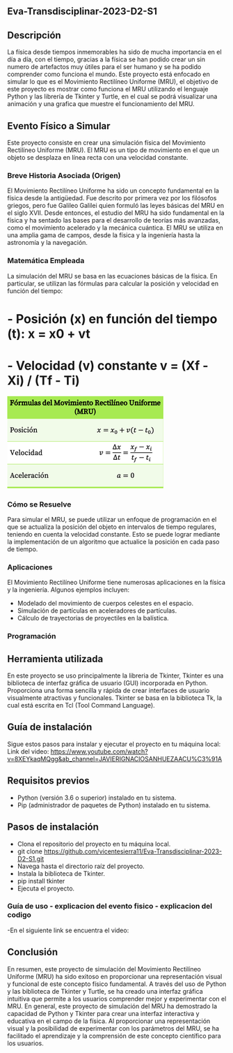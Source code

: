 ## Eva-Transdisciplinar-2023-D2-S1

## Descripción

La física desde tiempos inmemorables ha sido de mucha importancia en el día a día, con el tiempo, gracias a la física se han podido crear un sin numero de artefactos muy útiles para el ser humano y se ha podido comprender como funciona el mundo.
Este proyecto está enfocado en simular lo que es el Movimiento Rectilíneo Uniforme (MRU), el objetivo de este proyecto es mostrar como funciona el MRU utilizando el lenguaje Python y las librería de Tkinter y Turtle, en el cual se podrá visualizar una animación y una grafica que muestre el funcionamiento del MRU.

## Evento Físico a Simular
Este proyecto consiste en crear una simulación física del Movimiento Rectilíneo Uniforme (MRU). El MRU es un tipo de movimiento en el que un objeto se desplaza en línea recta con una velocidad constante.

### Breve Historia Asociada (Origen)

El Movimiento Rectilíneo Uniforme ha sido un concepto fundamental en la física desde la antigüedad. Fue descrito por primera vez por los filósofos griegos, pero fue Galileo Galilei quien formuló las leyes básicas del MRU en el siglo XVII.
Desde entonces, el estudio del MRU ha sido fundamental en la física y ha sentado las bases para el desarrollo de teorías más avanzadas, como el movimiento acelerado y la mecánica cuántica. El MRU se utiliza en una amplia gama de campos, desde la física y la ingeniería hasta la astronomía y la navegación.

### Matemática Empleada

La simulación del MRU se basa en las ecuaciones básicas de la física. En particular, se utilizan las fórmulas para calcular la posición y velocidad en función del tiempo:

# - Posición (x) en función del tiempo (t): x = x0 + vt
# - Velocidad (v) constante v = (Xf - Xi) / (Tf - Ti)
![Texto alternativo](formulas.png)
### Cómo se Resuelve

Para simular el MRU, se puede utilizar un enfoque de programación en el que se actualiza la posición del objeto en intervalos de tiempo regulares, teniendo en cuenta la velocidad constante. Esto se puede lograr mediante la implementación de un algoritmo que actualice la posición en cada paso de tiempo.

### Aplicaciones

El Movimiento Rectilíneo Uniforme tiene numerosas aplicaciones en la física y la ingeniería. Algunos ejemplos incluyen:

- Modelado del movimiento de cuerpos celestes en el espacio.
- Simulación de partículas en aceleradores de partículas.
- Cálculo de trayectorias de proyectiles en la balística.

### Programación

## Herramienta utilizada
En este proyecto se uso principalmente la libreria de Tkinter, Tkinter es una biblioteca de interfaz gráfica de usuario (GUI) incorporada en Python. Proporciona una forma sencilla y rápida de crear interfaces de usuario visualmente atractivas y funcionales. Tkinter se basa en la biblioteca Tk, la cual está escrita en Tcl (Tool Command Language).

## Guía de instalación

Sigue estos pasos para instalar y ejecutar el proyecto en tu máquina local:
Link del video: https://www.youtube.com/watch?v=8XEYkaqMQgg&ab_channel=JAVIERIGNACIOSANHUEZAACU%C3%91A

## Requisitos previos

- Python (versión 3.6 o superior) instalado en tu sistema.
- Pip (administrador de paquetes de Python) instalado en tu sistema.

## Pasos de instalación

- Clona el repositorio del proyecto en tu máquina local.
- git clone https://github.com/vicentesierra11/Eva-Transdisciplinar-2023-D2-S1.git
- Navega hasta el directorio raíz del proyecto.
- Instala la biblioteca de Tkinter.
- pip install tkinter
- Ejecuta el proyecto.

### Guía de uso - explicacion del evento fisico - explicacion del codigo

-En el siguiente link se encuentra el video:
 


## Conclusión

En resumen, este proyecto de simulación del Movimiento Rectilíneo Uniforme (MRU) ha sido exitoso en proporcionar una representación visual y funcional de este concepto físico fundamental. A través del uso de Python y las biblioteca de Tkinter y Turtle, se ha creado una interfaz gráfica intuitiva que permite a los usuarios comprender mejor y experimentar con el MRU. 
En general, este proyecto de simulación del MRU ha demostrado la capacidad de Python y Tkinter para crear una interfaz interactiva y educativa en el campo de la física. Al proporcionar una representación visual y la posibilidad de experimentar con los parámetros del MRU, se ha facilitado el aprendizaje y la comprensión de este concepto científico para los usuarios.
